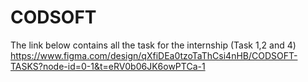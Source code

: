 # CODSOFT
The link below contains all the task for the internship (Task 1,2 and 4)
https://www.figma.com/design/qXfiDEa0tzoTaThCsi4nHB/CODSOFT-TASKS?node-id=0-1&t=eRV0b06JK6owPTCa-1
